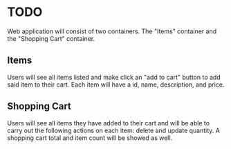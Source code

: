 # TODO

Web application will consist of two containers. The "Items" container and the
"Shopping Cart" container.

## Items

Users will see all items listed and make click an "add to cart" button to add
said item to their cart. Each item will have a id, name, description, and
price.

## Shopping Cart

Users will see all items they have added to their cart and will be able to
carry out the following actions on each item: delete and update quantity. A
shopping cart total and item count will be showed as well.
